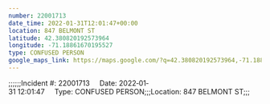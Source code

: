 ```yaml
---
number: 22001713
date_time: 2022-01-31T12:01:47+00:00
location: 847 BELMONT ST
latitude: 42.380820192573964
longitude: -71.18861670195527
type: CONFUSED PERSON
google_maps_link: https://maps.google.com/?q=42.380820192573964,-71.18861670195527
---
```


;;;;;;Incident #: 22001713     Date: 2022‐01‐31 12:01:47     Type: CONFUSED PERSON;;;Location: 847 BELMONT ST;;;
